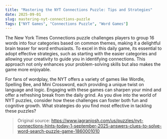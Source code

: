 ```yaml
---
title: "Mastering the NYT Connections Puzzle: Tips and Strategies"
date: 2025-09-01
slug: mastering-nyt-connections-puzzle
Tags: ["NYT Games", "Connections Puzzle", "Word Games"]
---
```

The New York Times Connections puzzle challenges players to group 16 words into four categories based on common themes, making it a delightful brain teaser for word enthusiasts. To excel in this daily game, its essential to adopt effective strategies, such as starting with the easier categories and allowing your creativity to guide you in identifying connections. This approach not only enhances your problem-solving skills but also makes the game more enjoyable.

For fans of wordplay, the NYT offers a variety of games like Wordle, Spelling Bee, and Mini Crossword, each providing a unique twist on language and logic. Engaging with these games can sharpen your mind and offer a refreshing break from the daily grind. As you dive into the world of NYT puzzles, consider how these challenges can foster both fun and cognitive growth. What strategies do you find most effective in tackling these puzzles?
> Original source: https://www.jagranjosh.com/us/puzzles/nyt-connections-hints-today-1-september-2025-answers-clues-to-solve-word-search-puzzle-game-1860001010